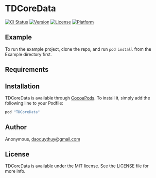 # TDCoreData

[![CI Status](http://img.shields.io/travis/Anonymous/TDCoreData.svg?style=flat)](https://travis-ci.org/Anonymous/TDCoreData)
[![Version](https://img.shields.io/cocoapods/v/TDCoreData.svg?style=flat)](http://cocoapods.org/pods/TDCoreData)
[![License](https://img.shields.io/cocoapods/l/TDCoreData.svg?style=flat)](http://cocoapods.org/pods/TDCoreData)
[![Platform](https://img.shields.io/cocoapods/p/TDCoreData.svg?style=flat)](http://cocoapods.org/pods/TDCoreData)

## Example

To run the example project, clone the repo, and run `pod install` from the Example directory first.

## Requirements

## Installation

TDCoreData is available through [CocoaPods](http://cocoapods.org). To install
it, simply add the following line to your Podfile:

```ruby
pod "TDCoreData"
```

## Author

Anonymous, daoduythuy@gmail.com

## License

TDCoreData is available under the MIT license. See the LICENSE file for more info.
